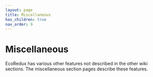 ```yaml
---
layout: page
title: Miscellaneous
has_children: true
nav_order: 9
---
```


# Miscellaneous
EcoRedux has various other features not described in the other wiki sections. The miscellaneous section pages describe these features.